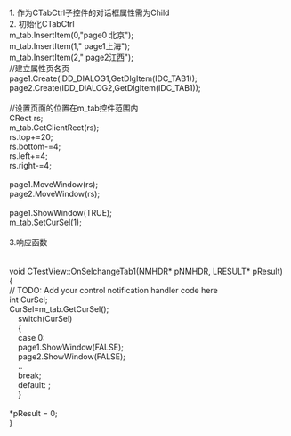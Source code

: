 <br>1. 作为CTabCtrl子控件的对话框属性需为Child<br>2. 初始化CTabCtrl<br>m_tab.InsertItem(0,"page0 北京");<br>m_tab.InsertItem(1," page1上海");<br>m_tab.InsertItem(2," page2江西");<br>//建立属性页各页<br>page1.Create(IDD_DIALOG1,GetDlgItem(IDC_TAB1));<br>page2.Create(IDD_DIALOG2,GetDlgItem(IDC_TAB1));<br><br>//设置页面的位置在m_tab控件范围内<br>CRect rs;<br>m_tab.GetClientRect(rs);<br>rs.top+=20;<br>rs.bottom-=4;<br>rs.left+=4;<br>rs.right-=4;<br><br>page1.MoveWindow(rs);<br>page2.MoveWindow(rs);<br><br>page1.ShowWindow(TRUE);<br>m_tab.SetCurSel(1);<br><br>3.响应函数<br><br><br>void CTestView::OnSelchangeTab1(NMHDR* pNMHDR, LRESULT* pResult)<br>{<br>// TODO: Add your control notification handler code here<br>int CurSel;<br>CurSel=m_tab.GetCurSel();<br>&nbsp;&nbsp; &nbsp;switch(CurSel)<br>&nbsp;&nbsp; &nbsp;{<br>&nbsp;&nbsp; &nbsp;case 0:<br>&nbsp;&nbsp; &nbsp;page1.ShowWindow(FALSE);<br>&nbsp;&nbsp; &nbsp;page2.ShowWindow(FALSE);<br>&nbsp;&nbsp; &nbsp;..<br>&nbsp;&nbsp; &nbsp;break;<br>&nbsp;&nbsp; &nbsp;default: ;<br>&nbsp;&nbsp; &nbsp;}<br><br>*pResult = 0;<br>} <br>